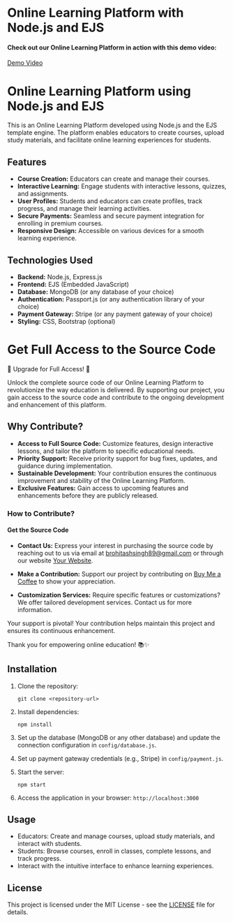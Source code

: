 # Online Learning Platform with Node.js and EJS

#### Check out our Online Learning Platform in action with this demo video:
<a href="https://www.youtube.com/watch?v=YOUR_VIDEO_ID" target="_blank">Demo Video</a>

# Online Learning Platform using Node.js and EJS

This is an Online Learning Platform developed using Node.js and the EJS template engine. The platform enables educators to create courses, upload study materials, and facilitate online learning experiences for students.

## Features

- **Course Creation:** Educators can create and manage their courses.
- **Interactive Learning:** Engage students with interactive lessons, quizzes, and assignments.
- **User Profiles:** Students and educators can create profiles, track progress, and manage their learning activities.
- **Secure Payments:** Seamless and secure payment integration for enrolling in premium courses.
- **Responsive Design:** Accessible on various devices for a smooth learning experience.

## Technologies Used

- **Backend:** Node.js, Express.js
- **Frontend:** EJS (Embedded JavaScript)
- **Database:** MongoDB (or any database of your choice)
- **Authentication:** Passport.js (or any authentication library of your choice)
- **Payment Gateway:** Stripe (or any payment gateway of your choice)
- **Styling:** CSS, Bootstrap (optional)

# Get Full Access to the Source Code
🚀 Upgrade for Full Access! 🚀

Unlock the complete source code of our Online Learning Platform to revolutionize the way education is delivered. By supporting our project, you gain access to the source code and contribute to the ongoing development and enhancement of this platform.

## Why Contribute?

- **Access to Full Source Code:** Customize features, design interactive lessons, and tailor the platform to specific educational needs.
- **Priority Support:** Receive priority support for bug fixes, updates, and guidance during implementation.
- **Sustainable Development:** Your contribution ensures the continuous improvement and stability of the Online Learning Platform.
- **Exclusive Features:** Gain access to upcoming features and enhancements before they are publicly released.

### How to Contribute?

#### Get the Source Code
- **Contact Us:** Express your interest in purchasing the source code by reaching out to us via email at brohitashsingh89@gmail.com or through our website [Your Website](https://rohitashsingh.vercel.app/).

- **Make a Contribution:** Support our project by contributing on [Buy Me a Coffee](https://www.buymeacoffee.com/rohitashsingh89) to show your appreciation.

- **Customization Services:** Require specific features or customizations? We offer tailored development services. Contact us for more information.

Your support is pivotal! Your contribution helps maintain this project and ensures its continuous enhancement.

Thank you for empowering online education! 📚✨

## Installation

1. Clone the repository:
   ```
   git clone <repository-url>
   ```
   
2. Install dependencies:
   ```
   npm install
   ```

3. Set up the database (MongoDB or any other database) and update the connection configuration in `config/database.js`.

4. Set up payment gateway credentials (e.g., Stripe) in `config/payment.js`.

5. Start the server:
   ```
   npm start
   ```

6. Access the application in your browser: `http://localhost:3000`

## Usage

- Educators: Create and manage courses, upload study materials, and interact with students.
- Students: Browse courses, enroll in classes, complete lessons, and track progress.
- Interact with the intuitive interface to enhance learning experiences.

## License

This project is licensed under the MIT License - see the [LICENSE](LICENSE) file for details.
